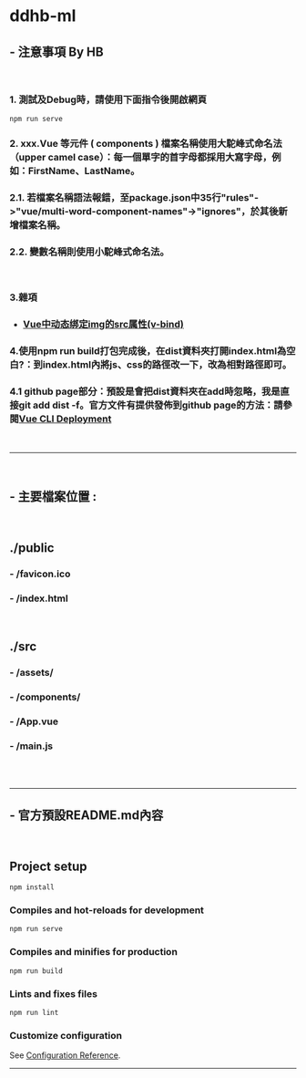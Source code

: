 # ddhb-ml


## - 注意事項 By HB
<br>

### 1. 測試及Debug時，請使用下面指令後開啟網頁
```
npm run serve
```

### 2. xxx.Vue 等元件 ( components ) 檔案名稱使用大駝峰式命名法（upper camel case）：每一個單字的首字母都採用大寫字母，例如：FirstName、LastName。  
### 2.1. 若檔案名稱語法報錯，至package.json中35行"rules"->"vue/multi-word-component-names"->"ignores"，於其後新增檔案名稱。
### 2.2. 變數名稱則使用小駝峰式命名法。

<br>

### 3.雜項
- ### [Vue中动态绑定img的src属性(v-bind)](https://blog.csdn.net/ji_ban/article/details/108141905)


### 4.使用npm run build打包完成後，在dist資料夾打開index.html為空白?：到index.html內將js、css的路徑改一下，改為相對路徑即可。

### 4.1 github page部分：預設是會把dist資料夾在add時忽略，我是直接git add dist -f。官方文件有提供發佈到github page的方法：請參閱[Vue CLI Deployment](https://cli.vuejs.org/guide/deployment.html#github-pages)
<br>

---
<br>

## - 主要檔案位置 :  
<br>

## ./public   
### - /favicon.ico  
### - /index.html
<br>

## ./src  
### - /assets/  
### - /components/   
### - /App.vue  
### - /main.js  


<br>
<br>

---
## - 官方預設README.md內容  
<br>

## Project setup
```
npm install
```

### Compiles and hot-reloads for development
```
npm run serve
```

### Compiles and minifies for production
```
npm run build
```

### Lints and fixes files
```
npm run lint
```

### Customize configuration
See [Configuration Reference](https://cli.vuejs.org/config/).

---
